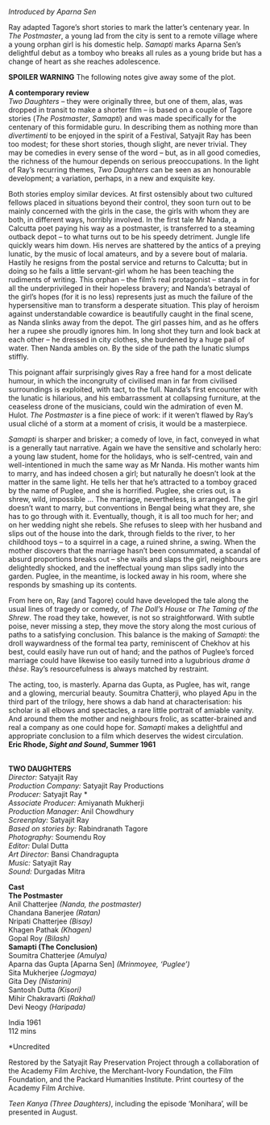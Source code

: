 

_Introduced by Aparna Sen_

Ray adapted Tagore’s short stories to mark the latter’s centenary year. In  
_The Postmaster_, a young lad from the city is sent to a remote village where a young orphan girl is his domestic help. _Samapti_ marks Aparna Sen’s delightful debut as a tomboy who breaks all rules as a young bride but has a change of heart as she reaches adolescence.

**SPOILER WARNING** The following notes give away some of the plot.

**A contemporary review**  
_Two Daughters_ – they were originally three, but one of them, alas, was dropped in transit to make a shorter film – is based on a couple of Tagore stories (_The Postmaster_, _Samapti_) and was made specifically for the centenary of this formidable guru. In describing them as nothing more than _divertimenti_ to be enjoyed in the spirit of a Festival, Satyajit Ray has been too modest; for these short stories, though slight, are never trivial. They may be comedies in every sense of the word – but, as in all good comedies, the richness of the humour depends on serious preoccupations. In the light of Ray’s recurring themes, _Two Daughters_ can be seen as an honourable development; a variation, perhaps, in a new and exquisite key.

Both stories employ similar devices. At first ostensibly about two cultured fellows placed in situations beyond their control, they soon turn out to be mainly concerned with the girls in the case, the girls with whom they are both, in different ways, horribly involved. In the first tale Mr Nanda, a Calcutta poet paying his way as a postmaster, is transferred to a steaming outback depot – to what turns out to be his speedy detriment. Jungle life quickly wears him down. His nerves are shattered by the antics of a preying lunatic, by the music of local amateurs, and by a severe bout of malaria. Hastily he resigns from the postal service and returns to Calcutta; but in doing so he fails a little servant-girl whom he has been teaching the rudiments of writing. This orphan – the film’s real protagonist – stands in for all the underprivileged in their hopeless bravery; and Nanda’s betrayal of the girl’s hopes (for it is no less) represents just as much the failure of the hypersensitive man to transform a desperate situation. This play of heroism against understandable cowardice is beautifully caught in the final scene, as Nanda slinks away from the depot. The girl passes him, and as he offers her a rupee she proudly ignores him. In long shot they turn and look back at each other – he dressed in city clothes, she burdened by a huge pail of water. Then Nanda ambles on. By the side of the path the lunatic slumps stiffly.

This poignant affair surprisingly gives Ray a free hand for a most delicate humour, in which the incongruity of civilised man in far from civilised surroundings is exploited, with tact, to the full. Nanda’s first encounter with the lunatic is hilarious, and his embarrassment at collapsing furniture, at the ceaseless drone of the musicians, could win the admiration of even M. Hulot. _The Postmaster_ is a fine piece of work: if it weren’t flawed by Ray’s usual cliché of a storm at a moment of crisis, it would be a masterpiece.

_Samapti_ is sharper and brisker; a comedy of love, in fact, conveyed in what is a generally taut narrative. Again we have the sensitive and scholarly hero: a young law student, home for the holidays, who is self-centred, vain and well-intentioned in much the same way as Mr Nanda. His mother wants him to marry, and has indeed chosen a girl; but naturally he doesn’t look at the matter in the same light. He tells her that he’s attracted to a tomboy graced by the name of Puglee, and she is horrified. Puglee, she cries out, is a shrew, wild, impossible ... The marriage, nevertheless, is arranged. The girl doesn’t want to marry, but conventions in Bengal being what they are, she has to go through with it. Eventually, though, it is all too much for her; and on her wedding night she rebels. She refuses to sleep with her husband and slips out of the house into the dark, through fields to the river, to her childhood toys – to a squirrel in a cage, a ruined shrine, a swing. When the mother discovers that the marriage hasn’t been consummated, a scandal of absurd proportions breaks out – she wails and slaps the girl, neighbours are delightedly shocked, and the ineffectual young man slips sadly into the garden. Puglee, in the meantime, is locked away in his room, where she responds by smashing up its contents.

From here on, Ray (and Tagore) could have developed the tale along the usual lines of tragedy or comedy, of _The Doll’s House_ or _The Taming of the Shrew_. The road they take, however, is not so straightforward. With subtle poise, never missing a step, they move the story along the most curious of paths to a satisfying conclusion. This balance is the making of _Samapti_: the droll waywardness of the formal tea party, reminiscent of Chekhov at his best, could easily have run out of hand; and the pathos of Puglee’s forced marriage could have likewise too easily turned into a lugubrious _drame à thèse_. Ray’s resourcefulness is always matched by restraint.

The acting, too, is masterly. Aparna das Gupta, as Puglee, has wit, range and a glowing, mercurial beauty. Soumitra Chatterji, who played Apu in the third part of the trilogy, here shows a dab hand at characterisation: his scholar is all elbows and spectacles, a rare little portrait of amiable vanity. And around them the mother and neighbours frolic, as scatter-brained and real a company as one could hope for. _Samapti_ makes a delightful and appropriate conclusion to a film which deserves the widest circulation.  
**Eric Rhode, _Sight and Sound_, Summer 1961**
<br><br>

**TWO DAUGHTERS**<br>
_Director:_ Satyajit Ray<br>
_Production Company:_ Satyajit Ray Productions<br>
_Producer:_ Satyajit Ray *<br>
_Associate Producer:_ Amiyanath Mukherji<br>
_Production Manager:_ Anil Chowdhury<br>
_Screenplay:_ Satyajit Ray<br>
_Based on stories by:_ Rabindranath Tagore<br>
_Photography:_ Soumendu Roy<br>
_Editor:_ Dulal Dutta<br>
_Art Director:_ Bansi Chandragupta<br>
_Music:_ Satyajit Ray<br>
_Sound:_ Durgadas Mitra<br>

**Cast**<br>
**The Postmaster**<br>
Anil Chatterjee _(Nanda, the postmaster)_<br>
Chandana Banerjee _(Ratan)_<br>
Nripati Chatterjee _(Bisay)_<br>
Khagen Pathak _(Khagen)_<br>
Gopal Roy _(Bilash)_<br>
**Samapti (The Conclusion)**<br>
Soumitra Chatterjee _(Amulya)_<br>
Aparna das Gupta [Aparna Sen]  _(Mrinmoyee, ‘Puglee’)_<br>
Sita Mukherjee _(Jogmaya)_<br>
Gita Dey _(Nistarini)_<br>
Santosh Dutta _(Kisori)_<br>
Mihir Chakravarti _(Rakhal)_<br>
Devi Neogy _(Haripada)_<br>

India 1961<br>
112 mins

*Uncredited

Restored by the Satyajit Ray Preservation Project through a collaboration of the Academy Film Archive, the Merchant-Ivory Foundation, the Film Foundation, and the Packard Humanities Institute. Print courtesy of the Academy Film Archive.

_Teen Kanya (Three Daughters)_, including the episode ‘Monihara’, will be presented in August.<br>
<br>
<!--stackedit_data:
eyJoaXN0b3J5IjpbMTQyODk1MjEyMF19
-->